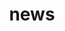 ---
title: news 
template: news_archive 
nav: false 
summary: An archive of announcements.

entries:
  - date: 2016-01-15 
    content: |
      A simple inline announcement with emoji! ✨😄

  - date: 2015-11-07 
    content: |
      [A long announcement with details]({filename}/posts/announcement.md)

  - date: 2015-10-22 
    content: |
      Another inline announcement. You can even use **Markdown** in your announcements! Here is a [link](#PhysRev.47.777) to a paper on the same page.
---